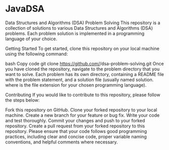 # JavaDSA
Data Structures and Algorithms (DSA) Problem Solving
This repository is a collection of solutions to various Data Structures and Algorithms (DSA) problems. Each problem solution is implemented in a programming language of your choice.

Getting Started
To get started, clone this repository on your local machine using the following command:

bash
Copy code
git clone https://github.com/<username>/dsa-problem-solving.git
Once you have cloned the repository, navigate to the problem directory that you want to solve. Each problem has its own directory, containing a README file with the problem statement, and a solution file (usually named solution.<ext> where <ext> is the file extension for your chosen programming language).

Contributing
If you would like to contribute to this repository, please follow the steps below:

Fork this repository on GitHub.
Clone your forked repository to your local machine.
Create a new branch for your feature or bug fix.
Write your code and test thoroughly.
Commit your changes and push to your forked repository.
Create a pull request from your forked repository to this repository.
Please ensure that your code follows good programming practices, including clear and concise code, proper variable naming conventions, and helpful comments where necessary.
